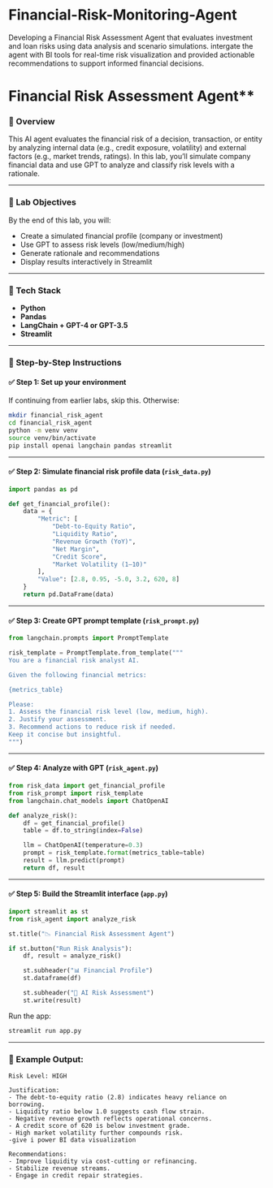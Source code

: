 # Financial-Risk-Monitoring-Agent
Developing a Financial Risk Assessment Agent that evaluates investment and loan risks using data analysis and scenario simulations. intergate the agent with BI tools for real-time risk visualization and provided actionable recommendations to support informed financial decisions. 
# Financial Risk Assessment Agent**

### 📝 Overview

This AI agent evaluates the financial risk of a decision, transaction, or entity by analyzing internal data (e.g., credit exposure, volatility) and external factors (e.g., market trends, ratings). In this lab, you’ll simulate company financial data and use GPT to analyze and classify risk levels with a rationale.

---

### 🧪 Lab Objectives

By the end of this lab, you will:

* Create a simulated financial profile (company or investment)
* Use GPT to assess risk levels (low/medium/high)
* Generate rationale and recommendations
* Display results interactively in Streamlit

---

### 🧰 Tech Stack

* **Python**
* **Pandas**
* **LangChain + GPT-4 or GPT-3.5**
* **Streamlit**

---

### 🧭 Step-by-Step Instructions

#### ✅ Step 1: Set up your environment

If continuing from earlier labs, skip this. Otherwise:

```bash
mkdir financial_risk_agent
cd financial_risk_agent
python -m venv venv
source venv/bin/activate
pip install openai langchain pandas streamlit
```

---

#### ✅ Step 2: Simulate financial risk profile data (`risk_data.py`)

```python
import pandas as pd

def get_financial_profile():
    data = {
        "Metric": [
            "Debt-to-Equity Ratio",
            "Liquidity Ratio",
            "Revenue Growth (YoY)",
            "Net Margin",
            "Credit Score",
            "Market Volatility (1–10)"
        ],
        "Value": [2.8, 0.95, -5.0, 3.2, 620, 8]
    }
    return pd.DataFrame(data)
```

---

#### ✅ Step 3: Create GPT prompt template (`risk_prompt.py`)

```python
from langchain.prompts import PromptTemplate

risk_template = PromptTemplate.from_template("""
You are a financial risk analyst AI.

Given the following financial metrics:

{metrics_table}

Please:
1. Assess the financial risk level (low, medium, high).
2. Justify your assessment.
3. Recommend actions to reduce risk if needed.
Keep it concise but insightful.
""")
```

---

#### ✅ Step 4: Analyze with GPT (`risk_agent.py`)

```python
from risk_data import get_financial_profile
from risk_prompt import risk_template
from langchain.chat_models import ChatOpenAI

def analyze_risk():
    df = get_financial_profile()
    table = df.to_string(index=False)

    llm = ChatOpenAI(temperature=0.3)
    prompt = risk_template.format(metrics_table=table)
    result = llm.predict(prompt)
    return df, result
```

---

#### ✅ Step 5: Build the Streamlit interface (`app.py`)

```python
import streamlit as st
from risk_agent import analyze_risk

st.title("📉 Financial Risk Assessment Agent")

if st.button("Run Risk Analysis"):
    df, result = analyze_risk()

    st.subheader("📊 Financial Profile")
    st.dataframe(df)

    st.subheader("🔎 AI Risk Assessment")
    st.write(result)
```

Run the app:

```bash
streamlit run app.py
```

---

### 🧪 Example Output:

```
Risk Level: HIGH

Justification:
- The debt-to-equity ratio (2.8) indicates heavy reliance on borrowing.
- Liquidity ratio below 1.0 suggests cash flow strain.
- Negative revenue growth reflects operational concerns.
- A credit score of 620 is below investment grade.
- High market volatility further compounds risk.
-give i power BI data visualization

Recommendations:
- Improve liquidity via cost-cutting or refinancing.
- Stabilize revenue streams.
- Engage in credit repair strategies.
```

